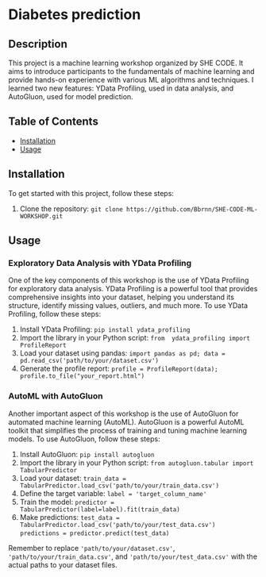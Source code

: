 #  Diabetes prediction

##  Description

This project is a machine learning workshop organized by SHE CODE. It aims to introduce participants to the fundamentals of machine learning and provide hands-on experience with various ML algorithms and techniques. I learned two new features: YData Profiling, used in data analysis, and AutoGluon, used for model prediction.

## Table of Contents

- [Installation](#installation)
- [Usage](#usage)
  

## Installation

To get started with this project, follow these steps:

1. Clone the repository: `git clone https://github.com/Bbrnn/SHE-CODE-ML-WORKSHOP.git`

## Usage

### Exploratory Data Analysis with YData Profiling
One of the key components of this workshop is the use of YData Profiling for exploratory data analysis. YData Profiling is a powerful tool that provides comprehensive insights into your dataset, helping you understand its structure, identify missing values, outliers, and much more. To use YData Profiling, follow these steps:

1. Install YData Profiling: `pip install ydata_profiling`
2. Import the library in your Python script: `from  ydata_profiling import ProfileReport`
3. Load your dataset using pandas: `import pandas as pd; data = pd.read_csv('path/to/your/dataset.csv')`
4. Generate the profile report: `profile = ProfileReport(data); profile.to_file("your_report.html")`

### AutoML with AutoGluon
Another important aspect of this workshop is the use of AutoGluon for automated machine learning (AutoML). AutoGluon is a powerful AutoML toolkit that simplifies the process of training and tuning machine learning models. To use AutoGluon, follow these steps:

1. Install AutoGluon: `pip install autogluon`
2. Import the library in your Python script: `from autogluon.tabular import TabularPredictor`
3. Load your dataset: `train_data = TabularPredictor.load_csv('path/to/your/train_data.csv')`
4. Define the target variable: `label = 'target_column_name'`
5. Train the model: `predictor = TabularPredictor(label=label).fit(train_data)`
6. Make predictions: `test_data = TabularPredictor.load_csv('path/to/your/test_data.csv')`<br>
    `predictions = predictor.predict(test_data)`

Remember to replace `'path/to/your/dataset.csv'`, `'path/to/your/train_data.csv'`, and `'path/to/your/test_data.csv'` with the actual paths to your dataset files.

